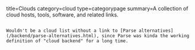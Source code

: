 title=Clouds
category=cloud
type=categorypage
summary=A collection of cloud hosts, tools, software, and related links.
~~~~~~

Wouldn't be a cloud list without a link to [Parse alternatives](/backend/parse-alternatives.html), since Parse was kinda the working definition of "cloud backend" for a long time.
